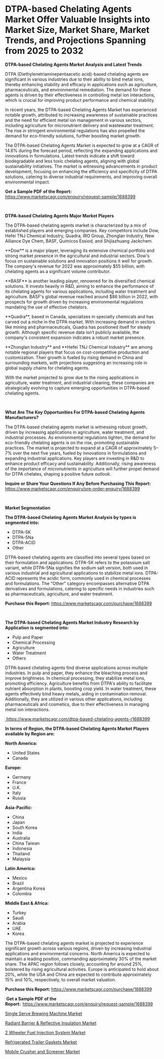<p><h1>DTPA-based Chelating Agents Market Offer Valuable Insights into Market Size, Market Share, Market Trends, and Projections Spanning from 2025 to 2032</h1></p><p><strong>DTPA-based Chelating Agents Market Analysis and Latest Trends</strong></p>
<p><p>DTPA (Diethylenetriaminepentaacetic acid)-based chelating agents are significant in various industries due to their ability to bind metal ions, thereby enhancing stability and efficacy in applications such as agriculture, pharmaceuticals, and environmental remediation. The demand for these agents is driven by their effectiveness in controlling metal ion interactions, which is crucial for improving product performance and chemical stability.</p><p>In recent years, the DTPA-based Chelating Agents Market has experienced notable growth, attributed to increasing awareness of sustainable practices and the need for efficient metal ion management in various sectors, including agriculture for micronutrient delivery and wastewater treatment. The rise in stringent environmental regulations has also propelled the demand for eco-friendly solutions, further boosting market growth.</p><p>The DTPA-based Chelating Agents Market is expected to grow at a CAGR of 14.6% during the forecast period, reflecting the expanding applications and innovations in formulations. Latest trends indicate a shift toward biodegradable and less toxic chelating agents, aligning with global sustainability initiatives. The market is witnessing advancements in product development, focusing on enhancing the efficiency and specificity of DTPA solutions, catering to diverse industrial requirements, and improving overall environmental impact.</p></p>
<p><strong>Get a Sample PDF of the Report:&nbsp;</strong> <a href="https://www.marketscagr.com/enquiry/request-sample/1688399?utm_campaign=1879&utm_medium=2&utm_source=Github&utm_content=ia&utm_term=06012025&utm_id=dtpa-based-chelating-agents">https://www.marketscagr.com/enquiry/request-sample/1688399</a></p>
<p>&nbsp;</p>
<p><strong>DTPA-based Chelating Agents Major Market Players</strong></p>
<p><p>The DTPA-based chelating agents market is characterized by a mix of established players and emerging companies. Key competitors include Dow, Hefei TNJ Chemical Industry, Quadra, IRO Group, Zhonglan Industry, New Alliance Dye Chem, BASF, Quimicos Essiod, and Shijiazhuang Jackchem.</p><p>**Dow** is a major player, leveraging its extensive chemical portfolio and strong market presence in the agricultural and industrial sectors. Dow's focus on sustainable solutions and innovation positions it well for growth. The company's revenue for 2022 was approximately $55 billion, with chelating agents as a significant volume contributor.</p><p>**BASF** is another leading player, renowned for its diversified chemical solutions. It invests heavily in R&D, aiming to enhance the performance of its chelating agents for various applications, including water treatment and agriculture. BASF's global revenue reached around $86 billion in 2022, with prospects for growth driven by increasing environmental regulations mandating the use of effective chelators.</p><p>**Quadra**, based in Canada, specializes in specialty chemicals and has carved out a niche in the DTPA market. With increasing demand in sectors like mining and pharmaceuticals, Quadra has positioned itself for steady growth. Although specific revenue data isn’t publicly available, the company's consistent expansion indicates a robust market presence.</p><p>**Zhonglan Industry** and **Hefei TNJ Chemical Industry** are among notable regional players that focus on cost-competitive production and customization. Their growth is fueled by rising demand in China and surrounding markets, with projections suggesting an increasing role in global supply chains for chelating agents.</p><p>With the market projected to grow due to the rising applications in agriculture, water treatment, and industrial cleaning, these companies are strategically evolving to capture emerging opportunities in DTPA-based chelating agents.</p></p>
<p>&nbsp;</p>
<p><strong>What Are The Key Opportunities For DTPA-based Chelating Agents Manufacturers?</strong></p>
<p><p>The DTPA-based chelating agents market is witnessing robust growth, driven by increasing applications in agriculture, water treatment, and industrial processes. As environmental regulations tighten, the demand for eco-friendly chelating agents is on the rise, promoting sustainable practices. The market is projected to expand at a CAGR of approximately 5–7% over the next five years, fueled by innovations in formulations and expanding industrial applications. Key players are investing in R&D to enhance product efficacy and sustainability. Additionally, rising awareness of the importance of micronutrients in agriculture will further propel demand for DTPA chelates, shaping a positive future outlook.</p></p>
<p><strong>Inquire or Share Your Questions If Any Before Purchasing This Report:</strong> <a href="https://www.marketscagr.com/enquiry/pre-order-enquiry/1688399?utm_campaign=1879&utm_medium=2&utm_source=Github&utm_content=ia&utm_term=06012025&utm_id=dtpa-based-chelating-agents">https://www.marketscagr.com/enquiry/pre-order-enquiry/1688399</a></p>
<p>&nbsp;</p>
<p><strong>Market Segmentation</strong></p>
<p><strong>The DTPA-based Chelating Agents Market Analysis by types is segmented into:</strong></p>
<p><ul><li>DTPA-5K</li><li>DTPA-5Na</li><li>DTPA-ACID</li><li>Other</li></ul></p>
<p><p>DTPA-based chelating agents are classified into several types based on their formulation and applications. DTPA-5K refers to the potassium salt variant, while DTPA-5Na signifies the sodium salt version, both used in various industrial and agricultural applications to stabilize metal ions. DTPA-ACID represents the acidic form, commonly used in chemical processes and formulations. The "Other" category encompasses alternative DTPA derivatives and formulations, catering to specific needs in industries such as pharmaceuticals, agriculture, and water treatment.</p></p>
<p><strong>Purchase this Report:&nbsp;</strong><a href="https://www.marketscagr.com/purchase/1688399?utm_campaign=1879&utm_medium=2&utm_source=Github&utm_content=ia&utm_term=06012025&utm_id=dtpa-based-chelating-agents">https://www.marketscagr.com/purchase/1688399</a></p>
<p>&nbsp;</p>
<p><strong>The DTPA-based Chelating Agents Market Industry Research by Application is segmented into:</strong></p>
<p><ul><li>Pulp and Paper</li><li>Chemical Processing</li><li>Agriculture</li><li>Water Treatment</li><li>Others</li></ul></p>
<p><p>DTPA-based chelating agents find diverse applications across multiple industries. In pulp and paper, they enhance the bleaching process and improve brightness. In chemical processing, they stabilize metal ions, promoting efficiency. Agriculture benefits from DTPA's ability to facilitate nutrient absorption in plants, boosting crop yield. In water treatment, these agents effectively bind heavy metals, aiding in contamination removal. Additionally, they are utilized in various other applications, including pharmaceuticals and cosmetics, due to their effectiveness in managing metal ion interactions.</p></p>
<p><a href="https://www.marketscagr.com/dtpa-based-chelating-agents-r1688399?utm_campaign=1879&utm_medium=2&utm_source=Github&utm_content=ia&utm_term=06012025&utm_id=dtpa-based-chelating-agents">&nbsp;https://www.marketscagr.com/dtpa-based-chelating-agents-r1688399</a></p>
<p><strong>In terms of Region, the DTPA-based Chelating Agents Market Players available by Region are:</strong></p>
<p>
    <p> <strong> North America: </strong>
        <ul>
            <li>United States</li>
            <li>Canada</li>
        </ul>
        </p> 
    <p> <strong> Europe: </strong>
        <ul>
            <li>Germany</li>
            <li>France</li>
            <li>U.K.</li>
            <li>Italy</li>
            <li>Russia</li>
        </ul>
        </p> 
    <p> <strong> Asia-Pacific: </strong>
        <ul>
            <li>China</li>
            <li>Japan</li>
            <li>South Korea</li>
            <li>India</li>
            <li>Australia</li>
            <li>China Taiwan</li>
            <li>Indonesia</li>
            <li>Thailand</li>
            <li>Malaysia</li>
        </ul>
        </p> 
    <p> <strong> Latin America: </strong>
        <ul>
            <li>Mexico</li>
            <li>Brazil</li>
            <li>Argentina Korea</li>
            <li>Colombia</li>
        </ul>
        </p> 
    <p> <strong> Middle East & Africa: </strong>
        <ul>
            <li>Turkey</li>
            <li>Saudi</li>
            <li>Arabia</li>
            <li>UAE</li>
            <li>Korea</li>
        </ul>
    </p>
    </p>
<p><p>The DTPA-based chelating agents market is projected to experience significant growth across various regions, driven by increasing industrial applications and environmental concerns. North America is expected to maintain a leading position, commanding approximately 30% of the market share. The APAC region follows closely, accounting for around 25%, bolstered by rising agricultural activities. Europe is anticipated to hold about 20%, while the USA and China are expected to contribute approximately 15% and 10%, respectively, to overall market valuation.</p></p>
<p><strong>Purchase this Report: </strong><a href="https://www.marketscagr.com/purchase/1688399?utm_campaign=1879&utm_medium=2&utm_source=Github&utm_content=ia&utm_term=06012025&utm_id=dtpa-based-chelating-agents">https://www.marketscagr.com/purchase/1688399</a></p>
<p>&nbsp;<strong>Get a Sample PDF of the Report:&nbsp;&nbsp;</strong><a href="https://www.marketscagr.com/enquiry/request-sample/1688399?utm_campaign=1879&utm_medium=2&utm_source=Github&utm_content=ia&utm_term=06012025&utm_id=dtpa-based-chelating-agents">https://www.marketscagr.com/enquiry/request-sample/1688399</a></p>
<p><strong></strong></p>
<p><p><a href="https://www.linkedin.com/pulse/analyzing-single-serve-brewing-machine-market-expected-cagr-48-fzc9e?utm_campaign=1879&utm_medium=2&utm_source=Github&utm_content=ia&utm_term=06012025&utm_id=dtpa-based-chelating-agents">Single Serve Brewing Machine Market</a></p><p><a href="https://www.linkedin.com/pulse/comprehensive-radiant-barrier-reflective-insulation-market-btjhc?utm_campaign=1879&utm_medium=2&utm_source=Github&utm_content=ia&utm_term=06012025&utm_id=dtpa-based-chelating-agents">Radiant Barrier & Reflective Insulation Market</a></p><p><a href="https://www.linkedin.com/pulse/future-2-wheeler-fuel-injection-system-market-trend-analysis-iukuc?utm_campaign=1879&utm_medium=2&utm_source=Github&utm_content=ia&utm_term=06012025&utm_id=dtpa-based-chelating-agents">2 Wheeler Fuel Injection System Market</a></p><p><a href="https://www.linkedin.com/pulse/refrigerated-trailer-gaskets-market-analysis-present-size-growth-0wv2e?utm_campaign=1879&utm_medium=2&utm_source=Github&utm_content=ia&utm_term=06012025&utm_id=dtpa-based-chelating-agents">Refrigerated Trailer Gaskets Market</a></p><p><a href="https://www.linkedin.com/pulse/mobile-crusher-screener-market-analysis-major-challenges-sales-bf2vc?utm_campaign=1879&utm_medium=2&utm_source=Github&utm_content=ia&utm_term=06012025&utm_id=dtpa-based-chelating-agents">Mobile Crusher and Screener Market</a></p></p>